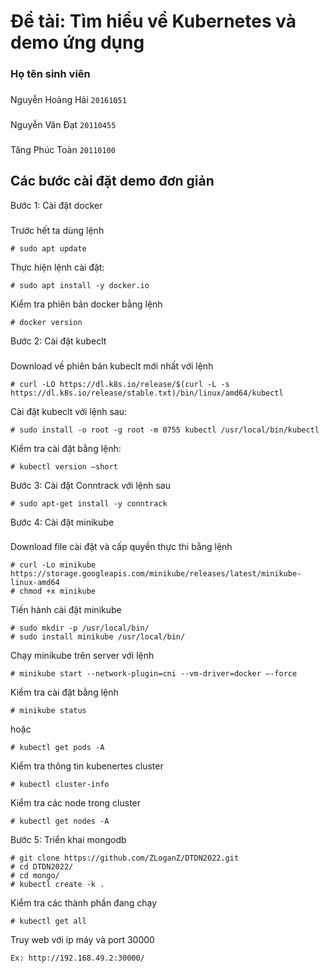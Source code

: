 # Đề tài: Tìm hiểu về Kubernetes và demo ứng dụng

### Họ tên sinh viên
###
Nguyễn Hoàng Hải `20161051`
###
Nguyễn Văn Đạt `20110455`
###
Tăng Phúc Toàn `20110100`
###
## Các bước cài đặt demo đơn giản
Bước 1: Cài đặt docker
###
Trước hết ta dùng lệnh
```
# sudo apt update
```
Thực hiện lệnh cài đặt:
```
# sudo apt install -y docker.io
```
Kiểm tra phiên bản docker bằng lệnh
```
# docker version
```
Bước 2: Cài đặt kubeclt
###
Download về phiên bản kubeclt mới nhất với lệnh
```
# curl -LO https://dl.k8s.io/release/$(curl -L -s https://dl.k8s.io/release/stable.txt)/bin/linux/amd64/kubectl
```
Cài đặt kubeclt với lệnh sau:
```
# sudo install -o root -g root -m 0755 kubectl /usr/local/bin/kubectl
```
Kiểm tra cài đặt bằng lệnh:
```
# kubectl version –short
```
Bước 3: Cài đặt Conntrack với lệnh sau
```
# sudo apt-get install -y conntrack
```
Bước 4: Cài đặt minikube
###
Download file cài đặt và cấp quyền thực thi bằng lệnh
```
# curl -Lo minikube https://storage.googleapis.com/minikube/releases/latest/minikube-linux-amd64
# chmod +x minikube
```
Tiến hành cài đặt minikube
```
# sudo mkdir -p /usr/local/bin/
# sudo install minikube /usr/local/bin/
```
Chạy minikube trên server với lệnh
```
# minikube start --network-plugin=cni --vm-driver=docker –-force
```
Kiểm tra cài đặt bằng lệnh
```
# minikube status
```
hoặc
```
# kubectl get pods -A
```
Kiểm tra thông tin kubenertes cluster
```
# kubectl cluster-info
```
Kiểm tra các node trong cluster
```
# kubectl get nodes -A
```
Bước 5: Triển khai mongodb
```
# git clone https://github.com/ZLoganZ/DTDN2022.git
# cd DTDN2022/
# cd mongo/
# kubectl create -k .
```
Kiểm tra các thành phần đang chạy
```
# kubectl get all
```
Truy web với ip máy và port 30000
```
Ex: http://192.168.49.2:30000/
```
